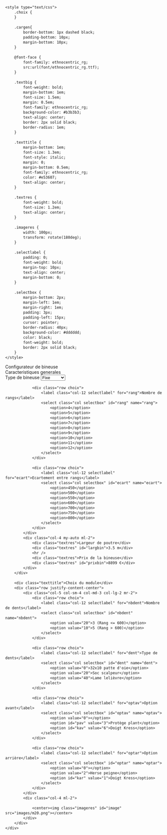 <!DOCTYPE html>
<html>
<head>
	<meta charset="utf-8">
	<meta name="viewport" content="width=device width, initial-scale=1">
	<title>Configurateur de bineuse</title>
	<link rel="stylesheet" href="https://maxcdn.bootstrapcdn.com/bootstrap/4.0.0/css/bootstrap.min.css" integrity="sha384-Gn5384xqQ1aoWXA+058RXPxPg6fy4IWvTNh0E263XmFcJlSAwiGgFAW/dAiS6JXm" crossorigin="anonymous">
	<script src="https://code.jquery.com/jquery-3.2.1.slim.min.js" integrity="sha384-KJ3o2DKtIkvYIK3UENzmM7KCkRr/rE9/Qpg6aAZGJwFDMVNA/GpGFF93hXpG5KkN" crossorigin="anonymous"></script>
	<script src="https://cdnjs.cloudflare.com/ajax/libs/popper.js/1.12.9/umd/popper.min.js" integrity="sha384-ApNbgh9B+Y1QKtv3Rn7W3mgPxhU9K/ScQsAP7hUibX39j7fakFPskvXusvfa0b4Q" crossorigin="anonymous"></script>
	<script src="https://maxcdn.bootstrapcdn.com/bootstrap/4.0.0/js/bootstrap.min.js" integrity="sha384-JZR6Spejh4U02d8jOt6vLEHfe/JQGiRRSQQxSfFWpi1MquVdAyjUar5+76PVCmYl" crossorigin="anonymous"></script>
	<script src="https://ajax.googleapis.com/ajax/libs/jquery/3.5.0/jquery.min.js"></script>

	<style type="text/css">
		.choix {
		}

		.cargen{
			border-bottom: 1px dashed black;
			padding-bottom: 10px;
			margin-bottom: 10px;
		}

		@font-face {
			font-family: ethnocentric_rg;
			src:url(font/ethnocentric_rg.ttf);
		}

		.textbig {
			font-weight: bold;
			margin-bottom: 1em;
			font-size: 1.5em;
			margin: 0.5em;
			font-family: ethnocentric_rg;
			background-color: #b3b3b3;
			text-align: center;
			border: 2px solid black;
			border-radius: 1em;
		}

		.texttitle {
			margin-bottom: 1em;
			font-size: 1.3em;
			font-style: italic;
			margin: 0;
			margin-bottom: 0.5em;
			font-family: ethnocentric_rg;
			color: #e53607;
			text-align: center;
		}

		.textres {
			font-weight: bold;
			font-size: 1.2em;
			text-align: center;
		}

		.imageres {
			width: 100px;
			transform: rotate(180deg);
		}

		.selectlabel {
			padding: 0;
			font-weight: bold;
			margin-top: 10px;
			text-align: center;
			margin-bottom: 0;
		}

		.selectbox {
			margin-bottom: 2px;
			margin-left: 1em;
			margin-right: 1em;
			padding: 3px;
			padding-left: 15px;
			cursor: pointer;
			border-radius: 40px;
			background-color: #dddddd;
			color: black;
			font-weight: bold;
			border: 2px solid black;
		}
	</style>

</head>

<body>
	<div class="col mb-3">
		<div class="textbig">Configurateur de bineuse</div>
		<div class="texttitle">Caracteristiques generales</div>
		<div class="row justify-content-center cargen">
			<div class="col-5 col-sm-4 col-md-3 col-lg-2 my-auto mr-2">
				<div class="row choix">
					<label class="col-12 selectlabel" for="type">Type de bineuse</label>
					<select class="col selectbox" id="type" name="type">
						<option>Fixe</option>
						<option>Repliable</option>
					</select>
				</div>
				
				<div class="row choix">
					<label class="col-12 selectlabel" for="rang">Nombre de rangs</label>
					<select class="col selectbox" id="rang" name="rang">
						<option>4</option>
						<option>5</option>
						<option>6</option>
						<option>7</option>
						<option>8</option>
						<option>9</option>
						<option>10</option>
						<option>11</option>
						<option>12</option>
					</select>
				</div>
				
				<div class="row choix">
					<label class="col-12 selectlabel" for="ecart">Ecartement entre rangs</label>
					<select class="col selectbox" id="ecart" name="ecart">
						<option>450</option>
						<option>500</option>
						<option>550</option>
						<option>600</option>
						<option>700</option>
						<option>750</option>
						<option>800</option>
					</select>
				</div>
			</div>
			<div class="col-4 my-auto ml-2">
				<div class="textres">Largeur de poutre</div>
				<div class="textres" id="largbin">3.5 m</div>
				<hr />
				<div class="textres">Prix de la bineuse</div>
				<div class="textres" id="prixbin">8899 €</div>
			</div>
		</div>
		
		<div class="texttitle">Choix du module</div>
		<div class="row justify-content-center">
			<div class="col-5 col-sm-4 col-md-3 col-lg-2 mr-2">
				<div class="row choix">
					<label class="col-12 selectlabel" for="nbdent">Nombre de dents</label>
					<select class="col selectbox" id="nbdent" name="nbdent">
						<option value="20">3 (Rang <= 600)</option>
						<option value="10">5 (Rang > 600)</option>
					</select>
				</div>
				
				<div class="row choix">
					<label class="col-12 selectlabel" for="dent">Type de dents</label>
					<select class="col selectbox" id="dent" name="dent">
						<option value="0">32x10 patte d'oie</option>
						<option value="20">Soc scalpeur</option>
						<option value="40">Lame lelièvre</option>
					</select>
				</div>
				
				<div class="row choix">
					<label class="col-12 selectlabel" for="optav">Option avant</label>
					<select class="col selectbox" id="optav" name="optav">
						<option value="0"></option>
						<option id="pav" value="3">Protège plant</option>
						<option id="kav" value="6">Doigt Kress</option>
					</select>
				</div>
				
				<div class="row choix">
					<label class="col-12 selectlabel" for="optar">Option arrière</label>
					<select class="col selectbox" id="optar" name="optar">
						<option value="0"></option>
						<option value="2">Herse peigne</option>
						<option id="kar" value="1">Doigt Kress</option>
					</select>
				</div>
			</div>
			<div class="col-4 ml-2">
				
				<center><img class="imageres" id="image" src="images/m20.png"></center>
			</div>
		</div>
	</div>
</body>
</html>

<script>
	$(document).ready(function(){
		var nb = 0;
		$('#rang').val(5);
		$('#ecart').val(500);
		$('#type').val('Repliable');
		$('select').on('change',function(){
			var prix = 0;
			var prixtot = 0;
			$('option').prop('disabled',false);
			var dent = parseInt($('#dent').val());
			var optav = parseInt($('#optav').val());
			var optar = parseInt($('#optar').val());
			var nbdent = parseInt($('#nbdent').val());
			var rang = parseInt($('#rang').val());
			var ecart = parseInt($('#ecart').val());
			var type = $('#type').val();
			if (dent == 40) {
				if (optav !== 0) {
					$('#optav').val(0);
					optav = 0;
				}
				$('#pav').prop('disabled',true);
				$('#kav').prop('disabled',true);
			} else if (optav == 6) {
				if (optar == 1) {
					$('#optar').val(0);
					optar = 0;
				}
				$('#kar').prop('disabled',true);
			}  else if (optar == 1) {
				if (optav == 6) {
					$('#optav').val(0);
					optav = 0;
				}
				$('#kav').prop('disabled',true);
			}
			nb = dent + optav + optar + nbdent;
			var image = 'images/m'+nb+'.png';
			$('#image').attr('src',image);

			if (nbdent == 10) {
				var nbd = 5;
				var dentmoins = 4;
				prix += 692;
			} else {
				var nbd =3;
				var dentmoins = 2;
				prix += 686.7;
			}
			if (dent == 0) {
				prix += 28 * nbd;
				var prixmoins = 28 * dentmoins;
			} else if (dent == 20) {
				prix += 77.64 * nbd;
				var prixmoins = 77.64 * dentmoins;
			} else {
				if (nbd == 5) {
					prix += 489.5;
					var prixmoins = 194;
				} else {
					prix += 463;
					var prixmoins = 176;
				}
			}
			if (optav == 3){
				prix += 247.83;
				prixmoins += 247.83;
			} else if (optav == 6) {
				prix += 1029.83;
				prixmoins += 1029.83;
			}
			if (optar == 1) {
				prix += 1046;
				prixmoins += 1046;
			} else if (optar == 2) {
				if (nbd == 5){
					prix += 128.44;
				} else {
					prix += 104.125;
				}
			}
			prix *= 100;
			prix = parseInt(prix);
			prix /= 100;
			

			var larg = ecart * rang / 100;
			larg = parseInt(larg);
			larg += 2;
			larg /= 10;
			if (type == 'Fixe') {
				var rampe = [3.5,4.2,5,6,6.6];
				var prixrampe = [3677,3731,3783,3844,3881];

			} else {
				var rampe = [4.2,5,6,6.6];
				var prixrampe = [4331,4383,4444,4481];
			}
			for (var i = 0; i < rampe.length; i++) {
				if (larg <= rampe[i]) {
					larg = rampe[i];
					prixtot = prixrampe[i];
					i = rampe.length;
				}
			}
			prixtot += (rang + 1) * prix;
			prixtot -= prixmoins;
			prixtot = parseInt(prixtot);

			$('#largbin').text(larg+' m');
			if (type == 'Fixe') {
				$('#prixbin').text('Nous consulter');
			} else {
				$('#prixbin').text(prixtot+' €');
			}

		});
	});
</script>
